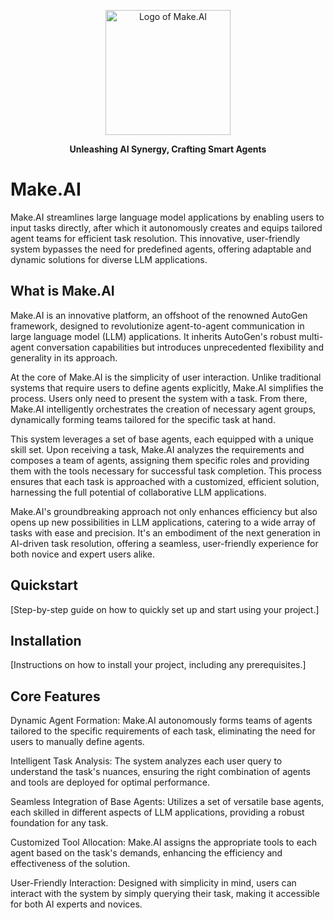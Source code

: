 <p align="center">
  <img src="https://cdn.discordapp.com/attachments/1164616799527125092/1174113481126064178/file-PNJzy4ggPQa95wvR35tYMsMF.png?ex=65666963&is=6553f463&hm=5ab1aa5c3ae109fdcc6b7afb431af8c561585b199c78077576f02bac18d1388a&" alt="Logo of Make.AI" width="200"/>
</p>
<p align="center">
  <strong>Unleashing AI Synergy, Crafting Smart Agents</strong>
</p>

# Make.AI

Make.AI streamlines large language model applications by enabling users to input tasks directly, after which it autonomously creates and equips tailored agent teams for efficient task resolution. This innovative, user-friendly system bypasses the need for predefined agents, offering adaptable and dynamic solutions for diverse LLM applications.


## What is Make.AI

Make.AI is an innovative platform, an offshoot of the renowned AutoGen framework, designed to revolutionize agent-to-agent communication in large language model (LLM) applications. It inherits AutoGen's robust multi-agent conversation capabilities but introduces unprecedented flexibility and generality in its approach.

At the core of Make.AI is the simplicity of user interaction. Unlike traditional systems that require users to define agents explicitly, Make.AI simplifies the process. Users only need to present the system with a task. From there, Make.AI intelligently orchestrates the creation of necessary agent groups, dynamically forming teams tailored for the specific task at hand.

This system leverages a set of base agents, each equipped with a unique skill set. Upon receiving a task, Make.AI analyzes the requirements and composes a team of agents, assigning them specific roles and providing them with the tools necessary for successful task completion. This process ensures that each task is approached with a customized, efficient solution, harnessing the full potential of collaborative LLM applications.

Make.AI's groundbreaking approach not only enhances efficiency but also opens up new possibilities in LLM applications, catering to a wide array of tasks with ease and precision. It's an embodiment of the next generation in AI-driven task resolution, offering a seamless, user-friendly experience for both novice and expert users alike.

## Quickstart

[Step-by-step guide on how to quickly set up and start using your project.]

## Installation

[Instructions on how to install your project, including any prerequisites.]

## Core Features

Dynamic Agent Formation: Make.AI autonomously forms teams of agents tailored to the specific requirements of each task, eliminating the need for users to manually define agents.

Intelligent Task Analysis: The system analyzes each user query to understand the task's nuances, ensuring the right combination of agents and tools are deployed for optimal performance.

Seamless Integration of Base Agents: Utilizes a set of versatile base agents, each skilled in different aspects of LLM applications, providing a robust foundation for any task.

Customized Tool Allocation: Make.AI assigns the appropriate tools to each agent based on the task's demands, enhancing the efficiency and effectiveness of the solution.

User-Friendly Interaction: Designed with simplicity in mind, users can interact with the system by simply querying their task, making it accessible for both AI experts and novices.




